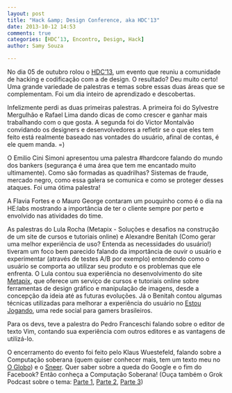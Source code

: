 ```yaml
---
layout: post
title: "Hack &amp; Design Conference, aka HDC'13"
date: 2013-10-12 14:53
comments: true
categories: [HDC’13, Encontro, Design, Hack]
author: Samy Souza

---
```

No dia 05 de outubro rolou o [HDC’13](http://hackdesignconf.com.br/), um evento que reuniu a comunidade de hacking e codificação com a de design. O resultado? Deu muito certo! Uma grande variedade de palestras e temas sobre essas duas áreas que se complementam. Foi um dia inteiro de aprendizado e descobertas.

Infelizmente perdi as duas primeiras palestras. A primeira foi do Sylvestre Mergulhão e Rafael Lima dando dicas de como crescer e ganhar mais trabalhando com o que gosta. A segunda foi do Victor Montalvão convidando os designers e desenvolvedores a refletir se o que eles tem feito está realmente baseado nas vontades do usuário, afinal de contas, é ele quem manda. =)

O Emilio Cini Simoni apresentou uma palestra #hardcore falando do mundo dos bankers (segurança é uma área que tem me encantado muito ultimamente). Como são formadas as quadrilhas? Sistemas de fraude, mercado negro, como essa galera se comunica e como se proteger desses ataques. Foi uma ótima palestra!

A Flavia Fortes e o Mauro George contaram um pouquinho como é o dia na HE:labs mostrando a importância de ter o cliente sempre por perto e envolvido nas atividades do time.

As palestras do Lula Rocha (Metapix - Soluções e desafios na construção de um site de cursos e tutoriais online) e Alexandre Benitah (Como gerar uma melhor experiência de uso? Entenda as necessidades do usuário!) tiveram um foco bem parecido falando da importância de ouvir o usuário e experimentar (através de testes A/B por exemplo) entendendo como o usuário se comporta ao utilizar seu produto e os problemas que ele enfrenta. O Lula contou sua experiência no desenvolvimento do site [Metapix](http://metapix.com.br/), que oferece um serviço de cursos e tutoriais online sobre ferramentas de design gráfico e manipulação de imagens, desde a concepção da ideia até as futuras evoluções. Já o Benitah contou algumas técnicas utilizadas para melhorar a experiência do usuário no [Estou Jogando](http://estoujogando.com.br/), uma rede social para gamers brasileiros.

Para os devs, teve a palestra do Pedro Franceschi falando sobre o editor de texto Vim, contando sua experiência com outros editores e as vantagens de utilizá-lo.

O encerramento do evento foi feito pelo Klaus Wuestefeld, falando sobre a Computação soberana (quem quiser conhecer mais, tem um texto meu no [O Globo](http://oglobo.globo.com/blogs/tecnologia/posts/2013/02/14/computacao-soberana-sneer-484559.asp)) e o [Sneer](http://sneer.me/home.html). Quer saber sobre a queda do Google e o fim do Facebook? Então conheça a Computação Soberana! (Ouça também o Grok Podcast sobre o tema: [Parte 1](http://www.grokpodcast.com/2012/06/15/episodio-70-computacao-soberana-parte-1-de-3/), [Parte 2](http://www.grokpodcast.com/2012/06/22/episodio-71-computacao-soberana-parte-2-de-3/), [Parte 3](http://www.grokpodcast.com/2012/07/13/episodio-72-computacao-soberana-parte-3-de-3/))
